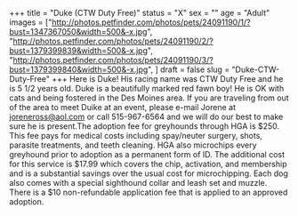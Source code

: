 +++
title = "Duke (CTW Duty Free)"
status = "X"
sex = ""
age = "Adult"
images = ["http://photos.petfinder.com/photos/pets/24091190/1/?bust=1347367050&width=500&-x.jpg",
"http://photos.petfinder.com/photos/pets/24091190/2/?bust=1379399839&width=500&-x.jpg",
"http://photos.petfinder.com/photos/pets/24091190/3/?bust=1379399840&width=500&-x.jpg",
]
draft = false
slug = "Duke-CTW-Duty-Free"
+++
Here is Duke! His racing name was CTW Duty Free and he is 5 1/2 years old. Duke is a beautifully marked red fawn boy! He is OK with cats and being fostered in the Des Moines area.
If you are traveling from out of the area to meet Duike at an event, please e-mail Jorene at joreneross@aol.com or call 515-967-6564 and we will do our best to make sure he is present.The adoption fee for greyhounds through HGA is $250. This fee pays for medical costs including spay/neuter surgery, shots, parasite treatments, and teeth cleaning. HGA also microchips every greyhound prior to adoption as a permanent form of ID. The additional cost for this service is $17.99 which covers the chip, activation, and membership and is a substantial savings over the usual cost for microchipping. Each dog also comes with a special sighthound collar and leash set and muzzle. There is a $10 non-refundable application fee that is applied to an approved adoption.
